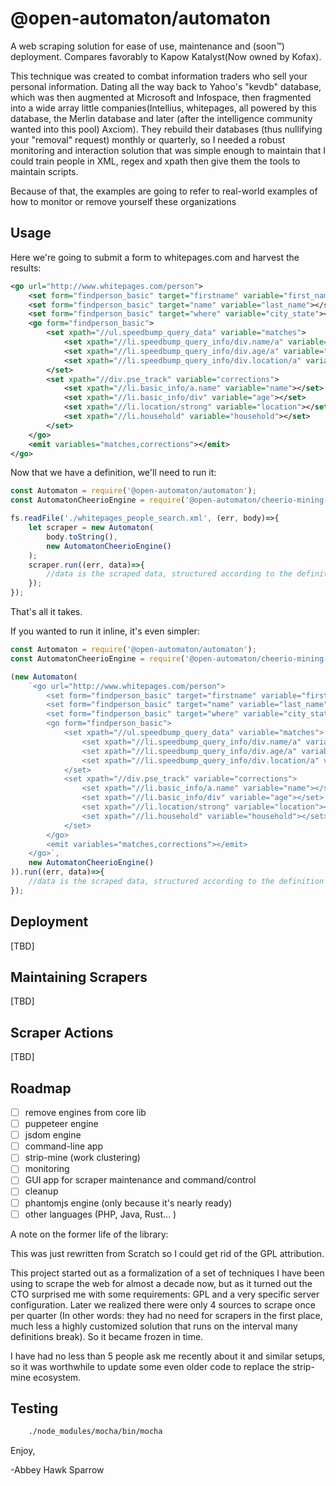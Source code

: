 @open-automaton/automaton
=========================
A web scraping solution for ease of use, maintenance and (soon™) deployment. Compares favorably to Kapow Katalyst(Now owned by Kofax).

This technique was created to combat information traders who sell your personal information. Dating all the way back to Yahoo's "kevdb" database, which was then augmented at Microsoft and Infospace, then fragmented into a wide array little companies(Intellius, whitepages, all powered by this database, the Merlin database and later (after the intelligence community wanted into this pool) Axciom). They rebuild their databases (thus nullifying your "removal" request) monthly or quarterly, so I needed a robust monitoring and interaction solution that was simple enough to maintain that I could train people in XML, regex and xpath then give them the tools to maintain scripts.

Because of that, the examples are going to refer to real-world examples of how to monitor or remove yourself these organizations

Usage
-----
Here we're going to submit a form to whitepages.com and harvest the results:

```xml
<go url="http://www.whitepages.com/person">
    <set form="findperson_basic" target="firstname" variable="first_name"></set>
    <set form="findperson_basic" target="name" variable="last_name"></set>
    <set form="findperson_basic" target="where" variable="city_state"></set>
    <go form="findperson_basic">
        <set xpath="//ul.speedbump_query_data" variable="matches">
            <set xpath="//li.speedbump_query_info/div.name/a" variable="name"></set>
            <set xpath="//li.speedbump_query_info/div.age/a" variable="age"></set>
            <set xpath="//li.speedbump_query_info/div.location/a" variable="location"></set>
        </set>
        <set xpath="//div.pse_track" variable="corrections">
            <set xpath="//li.basic_info/a.name" variable="name"></set>
            <set xpath="//li.basic_info/div" variable="age"></set>
            <set xpath="//li.location/strong" variable="location"></set>
            <set xpath="//li.household" variable="household"></set>
        </set>
    </go>
    <emit variables="matches,corrections"></emit>
</go>
```

Now that we have a definition, we'll need to run it:

```js
const Automaton = require('@open-automaton/automaton');
const AutomatonCheerioEngine = require('@open-automaton/cheerio-mining-engine');

fs.readFile('./whitepages_people_search.xml', (err, body)=>{
    let scraper = new Automaton(
        body.toString(),
        new AutomatonCheerioEngine()
    );
    scraper.run((err, data)=>{
        //data is the scraped data, structured according to the definition
    });
});
```
That's all it takes.

If you wanted to run it inline, it's even simpler:

```js
const Automaton = require('@open-automaton/automaton');
const AutomatonCheerioEngine = require('@open-automaton/cheerio-mining-engine');

(new Automaton(
    `<go url="http://www.whitepages.com/person">
        <set form="findperson_basic" target="firstname" variable="first_name"></set>
        <set form="findperson_basic" target="name" variable="last_name"></set>
        <set form="findperson_basic" target="where" variable="city_state"></set>
        <go form="findperson_basic">
            <set xpath="//ul.speedbump_query_data" variable="matches">
                <set xpath="//li.speedbump_query_info/div.name/a" variable="name"></set>
                <set xpath="//li.speedbump_query_info/div.age/a" variable="age"></set>
                <set xpath="//li.speedbump_query_info/div.location/a" variable="location"></set>
            </set>
            <set xpath="//div.pse_track" variable="corrections">
                <set xpath="//li.basic_info/a.name" variable="name"></set>
                <set xpath="//li.basic_info/div" variable="age"></set>
                <set xpath="//li.location/strong" variable="location"></set>
                <set xpath="//li.household" variable="household"></set>
            </set>
        </go>
        <emit variables="matches,corrections"></emit>
    </go>`,
    new AutomatonCheerioEngine()
)).run((err, data)=>{
    //data is the scraped data, structured according to the definition
});
```

Deployment
----------
[TBD]

Maintaining Scrapers
--------------------
[TBD]

Scraper Actions
--------------------
[TBD]


Roadmap
-------

- [ ] remove engines from core lib
- [ ] puppeteer engine
- [ ] jsdom engine
- [ ] command-line app
- [ ] strip-mine (work clustering)
- [ ] monitoring
- [ ] GUI app for scraper maintenance and command/control
- [ ] cleanup
- [ ] phantomjs engine (only because it's nearly ready)
- [ ] other languages (PHP, Java, Rust... )

A note on the former life of the library:

This was just rewritten from Scratch so I could get rid of the GPL attribution.

This project started out as a formalization of a set of techniques I have been using to scrape the web for almost a decade now, but as it turned out the CTO surprised me with some requirements: GPL and a very specific server configuration.  Later we realized there were only 4 sources to scrape once per quarter (In other words: they had no need for scrapers in the first place, much less a highly customized solution that runs on the interval many definitions break). So it became frozen in time.

I have had no less than 5 people ask me recently about it and similar setups, so it was worthwhile to update some even older code to replace the strip-mine ecosystem.

Testing
-------
```bash
    ./node_modules/mocha/bin/mocha
```

Enjoy,

-Abbey Hawk Sparrow
